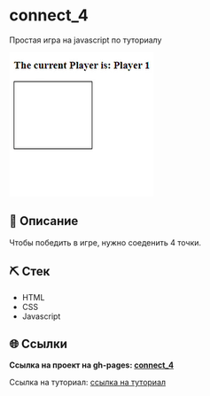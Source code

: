 # connect_4
Простая игра на javascript по туториалу

![Watch the video](./review.gif)
## 📌 Описание
Чтобы победить в игре, нужно соеденить 4 точки.
## ⛏ Стек
- HTML
- CSS
- Javascript
## 🌐 Ссылки
**Ссылка на проект на gh-pages: [connect_4](https://alpinaj.github.io/connect_4/)**

Ссылка на туториал: [ссылка на туториал](https://www.youtube.com/watch?v=lhNdUVh3qCc&t=1187s)
